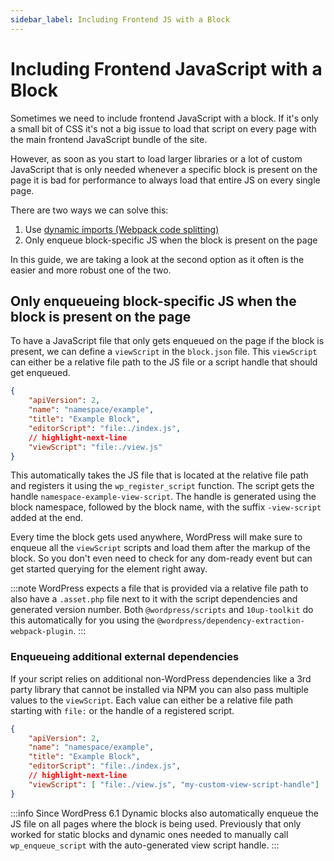 ```yaml
---
sidebar_label: Including Frontend JS with a Block
---
```


# Including Frontend JavaScript with a Block

Sometimes we need to include frontend JavaScript with a block. If it's only a small bit of CSS it's not a big issue to load that script on every page with the main frontend JavaScript bundle of the site.

However, as soon as you start to load larger libraries or a lot of custom JavaScript that is only needed whenever a specific block is present on the page it is bad for performance to always load that entire JS on every single page.

There are two ways we can solve this:

1. Use [dynamic imports (Webpack code splitting)](https://webpack.js.org/guides/code-splitting/)
2. Only enqueue block-specific JS when the block is present on the page

In this guide, we are taking a look at the second option as it often is the easier and more robust one of the two.

## Only enqueueing block-specific JS when the block is present on the page

To have a JavaScript file that only gets enqueued on the page if the block is present, we can define a `viewScript` in the `block.json` file. This `viewScript` can either be a relative file path to the JS file or a script handle that should get enqueued.

```json title="block.json"
{
	"apiVersion": 2,
	"name": "namespace/example",
	"title": "Example Block",
	"editorScript": "file:./index.js",
	// highlight-next-line
	"viewScript": "file:./view.js"
}
```

This automatically takes the JS file that is located at the relative file path and registers it using the `wp_register_script` function. The script gets the handle `namespace-example-view-script`. The handle is generated using the block namespace, followed by the block name, with the suffix `-view-script` added at the end.

Every time the block gets used anywhere, WordPress will make sure to enqueue all the `viewScript` scripts and load them after the markup of the block. So you don't even need to check for any dom-ready event but can get started querying for the element right away.

:::note
WordPress expects a file that is provided via a relative file path to also have a `.asset.php` file next to it with the script dependencies and generated version number. Both `@wordpress/scripts` and `10up-toolkit` do this automatically for you using the `@wordpress/dependency-extraction-webpack-plugin`.
:::

### Enqueueing additional external dependencies

If your script relies on additional non-WordPress dependencies like a 3rd party library that cannot be installed via NPM you can also pass multiple values to the `viewScript`. Each value can either be a relative file path starting with `file:` or the handle of a registered script.

```json title="block.json"
{
	"apiVersion": 2,
	"name": "namespace/example",
	"title": "Example Block",
	"editorScript": "file:./index.js",
	// highlight-next-line
	"viewScript": [ "file:./view.js", "my-custom-view-script-handle"]
}
```

:::info
Since WordPress 6.1 Dynamic blocks also automatically enqueue the JS file on all pages where the block is being used. Previously that only worked for static blocks and dynamic ones needed to manually call `wp_enqueue_script` with the auto-generated view script handle.
:::
